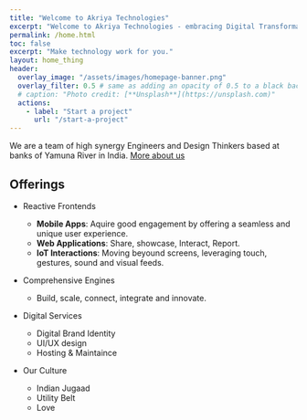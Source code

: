 ```yaml
---
title: "Welcome to Akriya Technologies"
excerpt: "Welcome to Akriya Technologies - embracing Digital Transformation"
permalink: /home.html
toc: false
excerpt: "Make technology work for you."
layout: home_thing
header:
  overlay_image: "/assets/images/homepage-banner.png"
  overlay_filter: 0.5 # same as adding an opacity of 0.5 to a black background
  # caption: "Photo credit: [**Unsplash**](https://unsplash.com)"
  actions:
    - label: "Start a project"
      url: "/start-a-project"
---
```



We are a team of high synergy Engineers and Design Thinkers based at banks of Yamuna River in India.
[More about us](/core)


## Offerings
* Reactive Frontends
  - __Mobile Apps__:
    Aquire good engagement by offering a seamless and unique user experience.
  - __Web Applications__: 
    Share, showcase, Interact, Report.
  - __IoT Interactions__: 
    Moving beyound screens, leveraging touch, gestures, sound and visual feeds.

* Comprehensive Engines
  - Build, scale, connect, integrate and innovate.

* Digital Services
  - Digital Brand Identity
  - UI/UX design
  - Hosting & Maintaince

* Our Culture
  - Indian Jugaad
  - Utility Belt
  - Love

